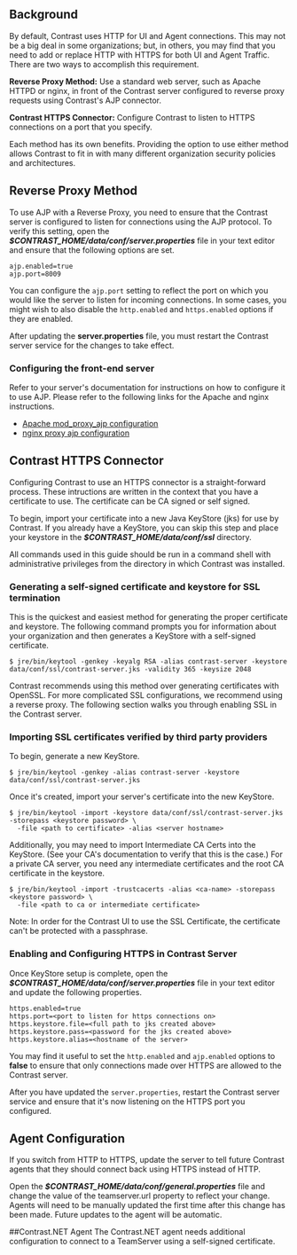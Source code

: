 <!--
title: "Configuring TeamServer for HTTPS"
description: "Guidelines for configure HTTPS for TeamServer"
tags: "configuration SSL EOP administration proxy"
-->

## Background
By default, Contrast uses HTTP for UI and Agent connections. This may not be a big deal in some organizations; but, in others, you may find that you need to add or replace HTTP with HTTPS for both UI and Agent Traffic. There are two ways to accomplish this requirement.

**Reverse Proxy Method:** Use a standard web server, such as Apache HTTPD or nginx, in front of the Contrast server configured to reverse proxy requests using Contrast's AJP connector. 

**Contrast HTTPS Connector:** Configure Contrast to listen to HTTPS connections on a port that you specify.

Each method has its own benefits. Providing the option to use either method allows Contrast to fit in with many different organization security policies and architectures. 

## Reverse Proxy Method
To use AJP with a Reverse Proxy, you need to ensure that the Contrast server is configured to listen for connections using the AJP protocol. To verify this setting, open the ***$CONTRAST_HOME/data/conf/server.properties*** file in your text editor and ensure that the following options are set.

````
ajp.enabled=true
ajp.port=8009
````
You can configure the ```ajp.port``` setting to reflect the port on which you would like the server to listen for incoming connections. In some cases, you might wish to also disable the ```http.enabled``` and ```https.enabled``` options if they are enabled.

After updating the **server.properties** file, you must restart the Contrast server service for the changes to take effect. 

### Configuring the front-end server
Refer to your server's documentation for instructions on how to configure it to use AJP. Please refer to the following links for the Apache and nginx instructions. 

* [Apache mod_proxy_ajp configuration](http://httpd.apache.org/docs/2.2/mod/mod_proxy_ajp.html)
* [nginx proxy ajp configuration](http://webapp.org.ua/sysadmin/setting-up-nginx-ssl-reverse-proxy-for-tomcat/)

## Contrast HTTPS Connector
Configuring Contrast to use an HTTPS connector is a straight-forward process. These intructions are written in the context that you have a certificate to use. The certificate can be CA signed or self signed. 

To begin, import your certificate into a new Java KeyStore (jks) for use by Contrast. If you already have a KeyStore, you can skip this step and place your keystore in the ***$CONTRAST_HOME/data/conf/ssl*** directory.

All commands used in this guide should be run in a command shell with administrative privileges from the directory in which Contrast was installed.

### Generating a self-signed certificate and keystore for SSL termination 
This is the quickest and easiest method for generating the proper certificate and keystore. The following command prompts you for information about your organization and then generates a KeyStore with a self-signed certificate. 

````
$ jre/bin/keytool -genkey -keyalg RSA -alias contrast-server -keystore data/conf/ssl/contrast-server.jks -validity 365 -keysize 2048
````

Contrast recommends using this method over generating certificates with OpenSSL. For more complicated SSL configurations, we recommend using a reverse proxy. The following section walks you through enabling SSL in the Contrast server. 

### Importing SSL certificates verified by third party providers
To begin, generate a new KeyStore.
````
$ jre/bin/keytool -genkey -alias contrast-server -keystore data/conf/ssl/contrast-server.jks
````
Once it's created, import your server's certificate into the new KeyStore.
````
$ jre/bin/keytool -import -keystore data/conf/ssl/contrast-server.jks -storepass <keystore password> \
  -file <path to certificate> -alias <server hostname>
````
Additionally, you may need to import Intermediate CA Certs into the KeyStore. (See your CA's documentation to verify that this is the case.) For a private CA server, you need any intermediate certificates and the root CA certificate in the keystore.
````
$ jre/bin/keytool -import -trustcacerts -alias <ca-name> -storepass <keystore password> \
  -file <path to ca or intermediate certificate>
````

Note: In order for the Contrast UI to use the SSL Certificate, the certificate can't be protected with a passphrase.

### Enabling and Configuring HTTPS in Contrast Server
Once KeyStore setup is complete, open the ***$CONTRAST_HOME/data/conf/server.properties*** file in your text editor and update the following properties.

````
https.enabled=true
https.port=<port to listen for https connections on>
https.keystore.file=<full path to jks created above>
https.keystore.pass=<password for the jks created above>
https.keystore.alias=<hostname of the server>
````

You may find it useful to set the ```http.enabled``` and ```ajp.enabled``` options to **false** to ensure that only connections made over HTTPS are allowed to the Contrast server.

After you have updated the ```server.properties```, restart the Contrast server service and ensure that it's now listening on the HTTPS port you configured.

## Agent Configuration
If you switch from HTTP to HTTPS, update the server to tell future Contrast agents that they should connect back using HTTPS instead of HTTP.

Open the ***$CONTRAST_HOME/data/conf/general.properties*** file and change the value of the teamserver.url property to reflect your change. Agents will need to be manually updated the first time after this change has been made. Future updates to the agent will be automatic.

##Contrast.NET Agent
The Contrast.NET agent needs additional configuration to connect to a TeamServer using a self-signed certificate.

